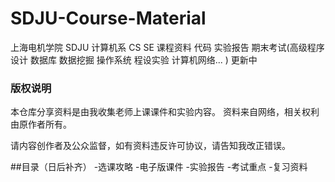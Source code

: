 # SDJU-Course-Material
上海电机学院 SDJU 计算机系 CS SE 课程资料 代码 实验报告 期末考试(高级程序设计 数据库 数据挖掘 操作系统 程设实验 计算机网络... ) 更新中



### 版权说明
本仓库分享资料是由我收集老师上课课件和实验内容。
资料来自网络，相关权利由原作者所有。


请内容创作者及公众监督，如有资料违反许可协议，请告知我改正错误。

##目录（日后补齐）
-选课攻略
-电子版课件
-实验报告
-考试重点
-复习资料
